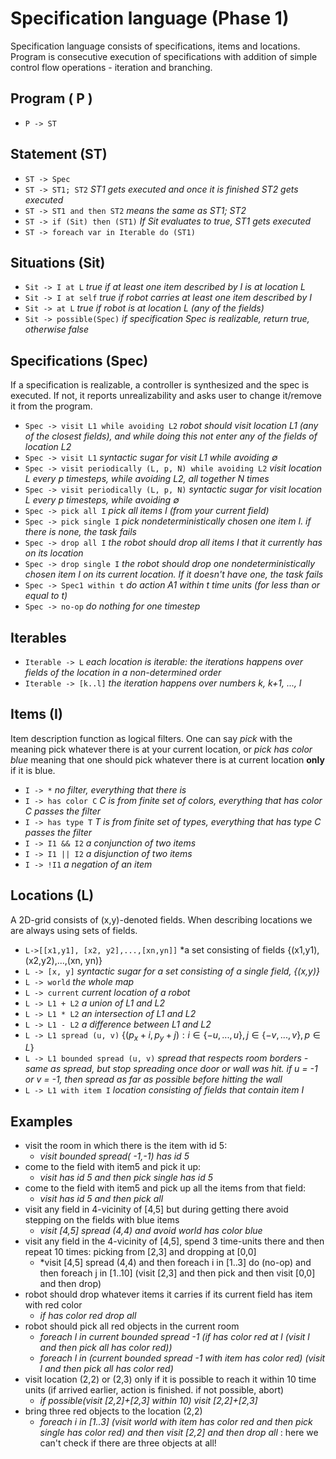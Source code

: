 # Specification language (Phase 1)
Specification language consists of specifications, items and locations. Program is consecutive execution of specifications with addition of simple control flow operations - iteration and branching. 

## Program ( P )
 
  - `P -> ST`

 
## Statement (ST)
 
 - `ST -> Spec`
 - `ST -> ST1; ST2` *ST1 gets executed and once it is finished ST2 gets executed*
 - `ST -> ST1 and then ST2` *means the same as ST1; ST2* 
 - `ST -> if (Sit) then (ST1)`  *If Sit evaluates to true, ST1 gets executed*
 - `ST -> foreach var in Iterable do (ST1)`

## Situations (Sit)
 
 - `Sit -> I at L` *true if at least one item described by I is at location L*
 - `Sit -> I at self` *true if robot carries at least one item described by I*
 - `Sit -> at L` *true if robot is at location L (any of the fields)*
 - `Sit -> possible(Spec)` *if specification Spec is realizable, return true, otherwise false*

## Specifications (Spec)
If a specification is realizable, a controller is synthesized and the spec is executed. If not, it reports unrealizability and asks user to change it/remove it from the program. 
 
  - `Spec -> visit L1 while avoiding L2`  *robot should visit location L1 (any of the closest fields), and while doing this not enter any of the fields of location L2* 
  - `Spec -> visit L1`  *syntactic sugar for visit L1 while avoiding $`\emptyset`$* 
  - `Spec -> visit periodically (L, p, N) while avoiding L2` *visit location L every p timesteps, while avoiding L2, all together N times*
  - `Spec -> visit periodically (L, p, N)` *syntactic sugar for visit location L every p timesteps, while avoiding $`\emptyset`$*
  - `Spec -> pick all I` *pick all items I (from your current field)*
  - `Spec -> pick single I` *pick nondeterministically chosen one item I. if there is none, the task fails*
  - `Spec -> drop all I` *the robot should drop all items I that it currently has on its location*
  - `Spec -> drop single I` *the robot should drop one nondeterministically chosen item I on its current location. If it doesn't have one, the task fails*
  - `Spec -> Spec1 within t` _do action A1 within t time units (for less than or equal to t)_
  - `Spec -> no-op`  _do nothing for one timestep_

## Iterables 
 - `Iterable -> L` *each location is iterable: the iterations happens over fields of the location in a non-determined order*
 - `Iterable -> [k..l]` *the iteration happens over numbers k, k+1, ..., l*

## Items (I)
Item description function as logical filters. One can say _pick_ with the meaning pick whatever there is at your current location, or _pick has color blue_ meaning that one should pick whatever there is at current location **only** if it is blue.

  - `I -> *` _no filter, everything that there is_
  - `I -> has color C` _C is from finite set of colors, everything that has color C passes the filter_
  - `I -> has type T` _T is from finite set of types, everything that has type C passes the filter_
  - `I -> I1 && I2`  _a conjunction of two items_
  - `I -> I1 || I2` _a disjunction of two items_
  - `I -> !I1` _a negation of an item_

## Locations (L)
A 2D-grid consists of (x,y)-denoted fields. When describing locations we are always using sets of fields.
  - `L->[[x1,y1], [x2, y2],...,[xn,yn]]` *a set consisting of fields {(x1,y1),(x2,y2),...,(xn, yn)}
  - `L -> [x, y]` *syntactic sugar for a set consisting of a single field, {(x,y)}*
  - `L -> world` *the whole map*
  - `L -> current` *current location of a robot*
  - `L -> L1 + L2` *a union of L1 and L2*
  - `L -> L1 * L2` *an intersection of L1 and L2*
  - `L -> L1 - L2` *a difference between L1 and L2*
  - `L -> L1 spread (u, v)` $`\{(p_x+i,p_y+j): i\in \{-u,...,u\},j\in \{-v,...,v\}, p \in L\}`$
  - `L -> L1 bounded spread (u, v)`  *spread that respects room borders - same as spread, but stop spreading once door or wall was hit. if u = -1 or v = -1, then spread as far as possible before hitting the wall*
  - `L -> L1 with item I` *location consisting of fields that contain item I*

## Examples
  - visit the room in which there is the item with id 5: 
    - *visit bounded spread( -1,-1) has id 5*
  - come to the field with item5 and pick it up:
    - *visit has id 5 and then pick single has id 5*
  - come to the field with item5 and pick up all the items from that field:
    - *visit has id 5 and then pick all*
  - visit any field in 4-vicinity of [4,5] but during getting there avoid stepping on the fields with blue items
    - *visit [4,5] spread (4,4) and avoid world has color blue*
  - visit any field in the 4-vicinity of [4,5], spend 3 time-units there and then repeat 10 times: picking from [2,3] and dropping at [0,0]
    - *visit [4,5] spread (4,4) and then foreach i in [1..3] do (no-op) and then foreach j in [1..10] (visit [2,3] and then pick and then visit [0,0] and then drop)
  - robot should drop whatever items it carries if its current field has item with red color
    - *if has color red drop  all*
  - robot should pick all red objects in the current room 
    - *foreach l in current bounded spread -1 (if has color red at l (visit l and then pick all has color red))*
    - *foreach l in (current bounded spread -1 with item has color red) (visit l and then pick all has color red)*
  - visit location (2,2) or (2,3) only if it is possible to reach it within 10 time units (if arrived earlier, action is finished. if not possible, abort)
    - *if possible(visit [2,2]+[2,3] within 10) visit [2,2]+[2,3]*
  - bring three red objects to the location (2,2)
    - *foreach i in [1..3] (visit world with item has color red and then pick single has color red) and then visit [2,2] and then drop all* : here we can't check if there are three objects at all!

